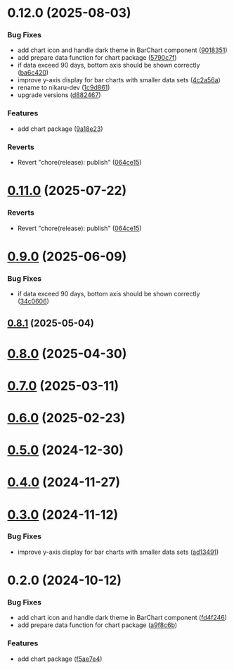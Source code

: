 # 0.12.0 (2025-08-03)


### Bug Fixes

* add chart icon and handle dark theme in BarChart component ([9018351](https://github.com/nikaaru/rango-client/commit/901835162f5dd75f9ed211d59499ebb5999f1148))
* add prepare data function for chart package ([5790c7f](https://github.com/nikaaru/rango-client/commit/5790c7f8182f10f85e699d98e9398a8b9c95545a))
* if data exceed 90 days, bottom axis should be shown correctly ([ba6c420](https://github.com/nikaaru/rango-client/commit/ba6c4203601c901bde7bad48eb68432e1b9fd69b))
* improve y-axis display for bar charts with smaller data sets ([4c2a56a](https://github.com/nikaaru/rango-client/commit/4c2a56acb8c207d107427eafc6b0d05864ae510b))
* rename to nikaru-dev ([1c9d861](https://github.com/nikaaru/rango-client/commit/1c9d861b66efc4f58fca6c6b5ea240339e86ffe8))
* upgrade versions ([d882467](https://github.com/nikaaru/rango-client/commit/d8824673529745ad7e7f3c959a45b0192d91962f))


### Features

* add chart package ([9a18e23](https://github.com/nikaaru/rango-client/commit/9a18e2331fee1638ce865af30479b0bae927d507))


### Reverts

* Revert "chore(release): publish" ([064ce15](https://github.com/nikaaru/rango-client/commit/064ce157a2f819856f647f83aeb1c0410542e8d7))



# [0.11.0](https://github.com/rango-exchange/rango-client/compare/charts@0.10.0...charts@0.11.0) (2025-07-22)


### Reverts

* Revert "chore(release): publish" ([064ce15](https://github.com/rango-exchange/rango-client/commit/064ce157a2f819856f647f83aeb1c0410542e8d7))



# [0.9.0](https://github.com/rango-exchange/rango-client/compare/charts@0.8.1...charts@0.9.0) (2025-06-09)


### Bug Fixes

* if data exceed 90 days, bottom axis should be shown correctly ([34c0606](https://github.com/rango-exchange/rango-client/commit/34c0606986b72aab97e5174a9bce2f1e1e5a159a))



## [0.8.1](https://github.com/rango-exchange/rango-client/compare/charts@0.8.0...charts@0.8.1) (2025-05-04)



# [0.8.0](https://github.com/rango-exchange/rango-client/compare/charts@0.7.0...charts@0.8.0) (2025-04-30)



# [0.7.0](https://github.com/rango-exchange/rango-client/compare/charts@0.6.0...charts@0.7.0) (2025-03-11)



# [0.6.0](https://github.com/rango-exchange/rango-client/compare/charts@0.5.0...charts@0.6.0) (2025-02-23)



# [0.5.0](https://github.com/rango-exchange/rango-client/compare/charts@0.4.0...charts@0.5.0) (2024-12-30)



# [0.4.0](https://github.com/rango-exchange/rango-client/compare/charts@0.3.0...charts@0.4.0) (2024-11-27)



# [0.3.0](https://github.com/rango-exchange/rango-client/compare/charts@0.2.0...charts@0.3.0) (2024-11-12)


### Bug Fixes

* improve y-axis display for bar charts with smaller data sets ([ad13491](https://github.com/rango-exchange/rango-client/commit/ad1349157f38d172ae2028981881ae4276ddab8d))



# 0.2.0 (2024-10-12)


### Bug Fixes

* add chart icon and handle dark theme in BarChart component ([fd4f246](https://github.com/rango-exchange/rango-client/commit/fd4f24684e42deb1b47fb9a6584ac4f9a1519599))
* add prepare data function for chart package ([a9f8c6b](https://github.com/rango-exchange/rango-client/commit/a9f8c6b092ca5343756e220238c943dbc369a62b))


### Features

* add chart package ([f5ae7e4](https://github.com/rango-exchange/rango-client/commit/f5ae7e449ec1e385188ff904e9d59862fa8ef1d2))



